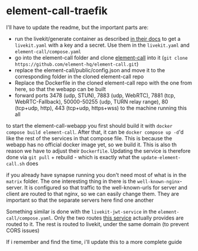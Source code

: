 # element-call-traefik

I'll have to update the readme, but the important parts are:

- run the livekit/generate container as described [in their docs](https://docs.livekit.io/home/self-hosting/vm/) to get a `livekit.yaml` with a key and a secret. Use them in the `livekit.yaml` and `element-call/compose.yaml`
- go into the element-call folder and clone [element-call](https://github.com/element-hq/element-call) into it (`git clone https://github.com/element-hq/element-call.git`)
- replace <your-domain> the element-call/public/config.json and move it to the corresponding folder in the cloned element-call repo
- Replace the Dockerfile in the cloned element-call repo with the one from here, so that the webapp can be built
- forward ports 3478 (udp, STUN), 7883 (udp, WebRTC), 7881 (tcp, WebRTC-Fallback), 50000-50255 (udp, TURN relay range), 80 (tcp+udp, http), 443 (tcp+udp, https+wss) to the machine running this all

to start the element-call-webapp you first should build it with `docker compose build element-call`. After that, it can be `docker compose up -d`'d like the rest of the services in that compose file. This is because the webapp has no official docker image yet, so we build it. This is also th reason we have to adjust their `Dockerfile`.
Updating the service is therefore done via `git pull` + rebuild - which is exactly what the `update-element-call.sh` does

if you already have synapse running you don't need most of what is in the `matrix` folder.
The one interesting thing in there is the `well-known-nginx`-server. It is configured so that traffic to the well-known-urls for server and client are routed to that nginx, so we can easily change them. They are important so that the separate servers here find one another

Something similar is done with the `livekit-jwt-service` in the `element-call/compose.yaml`. Only the two routes [this service](https://github.com/element-hq/lk-jwt-service) actually provides are routed to it. The rest is routed to livekit, under the same domain (to prevent CORS issues)

If i remember and find the time, i'll update this to a more complete guide
